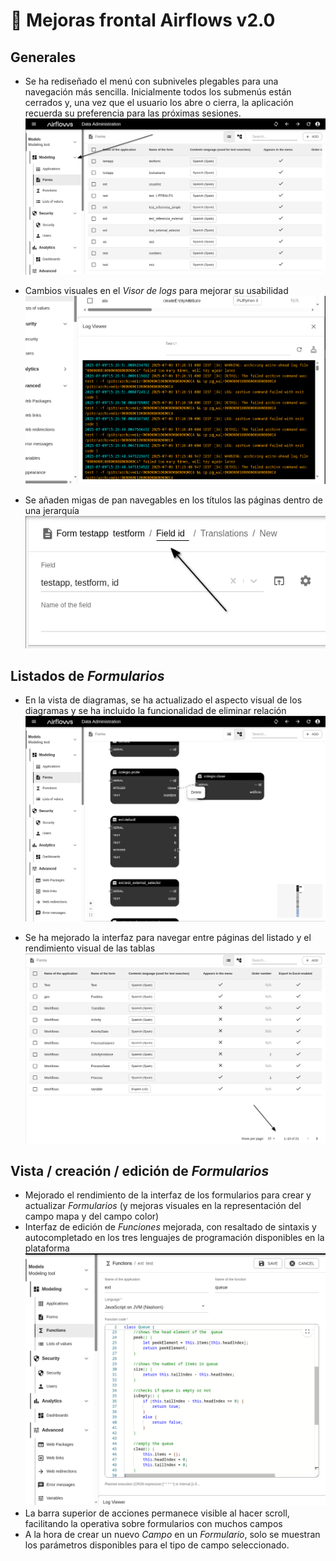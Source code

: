 # 🔧 Mejoras frontal Airflows v2.0

## Generales
- Se ha rediseñado el menú con subniveles plegables para una navegación más sencilla. Inicialmente todos los submenús están cerrados y, una vez que el usuario los abre o cierra, la aplicación recuerda su preferencia para las próximas sesiones.
![menu](./img/menu.png)

- Cambios visuales en el *Visor de logs* para mejorar su usabilidad
![logs](./img/logs.png)

- Se añaden migas de pan navegables en los títulos las páginas dentro de una jerarquía
![breadcrumbs](./img/bread.png)

## Listados de *Formularios*
- En la vista de diagramas, se ha actualizado el aspecto visual de los diagramas y se ha incluido la funcionalidad de eliminar relación
![E/R diagrams](./img/er.png)

- Se ha mejorado la interfaz para navegar entre páginas del listado y el rendimiento visual de las tablas
![Pagination](./img/pagination.png)

## Vista / creación / edición de *Formularios*
- Mejorado el rendimiento de la interfaz de los formularios para crear y actualizar *Formularios* (y mejoras visuales en la representación del campo mapa y del campo color)
- Interfaz de edición de *Funciones* mejorada, con resaltado de sintaxis y autocompletado en los tres lenguajes de programación disponibles en la plataforma
![E/R diagrams](./img/functions.png)
- La barra superior de acciones permanece visible al hacer scroll, facilitando la operativa sobre formularios con muchos campos
- A la hora de crear un nuevo *Campo* en un *Formulario*, solo se muestran los parámetros disponibles para el tipo de campo seleccionado.  
